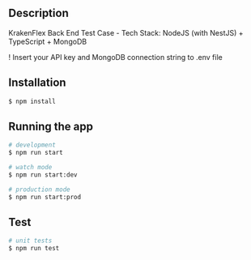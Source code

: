 
## Description

KrakenFlex Back End Test Case - Tech Stack: NodeJS (with NestJS) + TypeScript + MongoDB

! Insert your API key and MongoDB connection string to .env file

## Installation

```bash
$ npm install
```

## Running the app

```bash
# development
$ npm run start

# watch mode
$ npm run start:dev

# production mode
$ npm run start:prod
```

## Test

```bash
# unit tests
$ npm run test
